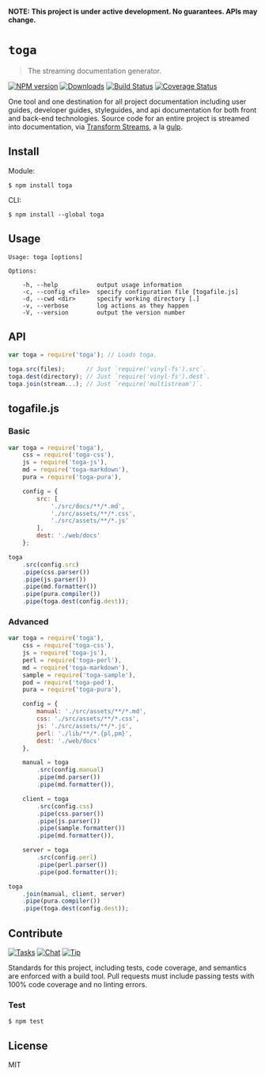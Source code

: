 **NOTE: This project is under active development. No guarantees. APIs may change.**

# `toga`

> The streaming documentation generator.

[![NPM version][npm-img]][npm-url] [![Downloads][downloads-img]][npm-url] [![Build Status][travis-img]][travis-url] [![Coverage Status][coveralls-img]][coveralls-url]

One tool and one destination for all project documentation including user guides, developer guides, styleguides, and api documentation for both front and back-end technologies. Source code for an entire project is streamed into documentation, via [Transform Streams](http://nodejs.org/api/stream.html#stream_class_stream_transform), a la [gulp](http://gulpjs.com/).

## Install

Module:

    $ npm install toga

CLI:

    $ npm install --global toga
    
## Usage

```
Usage: toga [options]

Options:

    -h, --help           output usage information
    -c, --config <file>  specify configuration file [togafile.js]
    -d, --cwd <dir>      specify working directory [.]
    -v, --verbose        log actions as they happen
    -V, --version        output the version number
```

## API

```js
var toga = require('toga'); // Loads toga.

toga.src(files);      // Just `require('vinyl-fs').src`.
toga.dest(directory); // Just `require('vinyl-fs').dest`.
toga.join(stream...); // Just `require('multistream')`.
```

## togafile.js

### Basic

```js
var toga = require('toga'),
    css = require('toga-css'),
    js = require('toga-js'),
    md = require('toga-markdown'),
    pura = require('toga-pura'),

    config = {
        src: [
            './src/docs/**/*.md',
            './src/assets/**/*.css',
            './src/assets/**/*.js'
        ],
        dest: './web/docs'
    };

toga
    .src(config.src)
    .pipe(css.parser())
    .pipe(js.parser())
    .pipe(md.formatter())
    .pipe(pura.compiler())
    .pipe(toga.dest(config.dest));
```

### Advanced

```js
var toga = require('toga'),
    css = require('toga-css'),
    js = require('toga-js'),
    perl = require('toga-perl'),
    md = require('toga-markdown'),
    sample = require('toga-sample'),
    pod = require('toga-pod'),
    pura = require('toga-pura'),

    config = {
        manual: './src/assets/**/*.md',
        css: './src/assets/**/*.css',
        js: './src/assets/**/*.js',
        perl: './lib/**/*.{pl,pm}',
        dest: './web/docs'
    },

    manual = toga
        .src(config.manual)
        .pipe(md.parser())
        .pipe(md.formatter()),

    client = toga
        .src(config.css)
        .pipe(css.parser())
        .pipe(js.parser())
        .pipe(sample.formatter())
        .pipe(md.formatter()),

    server = toga
        .src(config.perl)
        .pipe(perl.parser())
        .pipe(pod.formatter());

toga
    .join(manual, client, server)
    .pipe(pura.compiler())
    .pipe(toga.dest(config.dest));
```

## Contribute

[![Tasks][waffle-img]][waffle-url] [![Chat][gitter-img]][gitter-url] [![Tip][gittip-img]][gittip-url]

Standards for this project, including tests, code coverage, and semantics are enforced with a build tool. Pull requests must include passing tests with 100% code coverage and no linting errors.

### Test

    $ npm test

## License

MIT

[coveralls-img]: http://img.shields.io/coveralls/togajs/toga/master.svg?style=flat-square
[coveralls-url]: https://coveralls.io/r/togajs/toga
[downloads-img]: http://img.shields.io/npm/dm/toga.svg?style=flat-square
[gitter-img]:    http://img.shields.io/badge/chat-togajs/toga-blue.svg?style=flat-square
[gitter-url]:    https://gitter.im/togajs/toga
[gittip-img]:    http://img.shields.io/gittip/shannonmoeller.svg?style=flat-square
[gittip-url]:    https://www.gittip.com/shannonmoeller
[npm-img]:       http://img.shields.io/npm/v/toga.svg?style=flat-square
[npm-url]:       https://npmjs.org/package/toga
[travis-img]:    http://img.shields.io/travis/togajs/toga.svg?style=flat-square
[travis-url]:    https://travis-ci.org/togajs/toga
[waffle-img]:    http://img.shields.io/github/issues/togajs/toga.svg?style=flat-square
[waffle-url]:    http://waffle.io/togajs/toga
